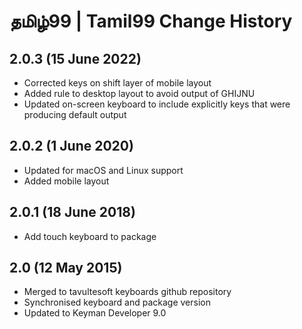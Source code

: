 தமிழ்99 | Tamil99 Change History
============================
2.0.3 (15 June 2022)
--------------------
* Corrected keys on shift layer of mobile layout
* Added rule to desktop layout to avoid output of GHIJNU
* Updated on-screen keyboard to include explicitly keys that were producing default output

2.0.2 (1 June 2020)
--------------------
* Updated for macOS and Linux support
* Added mobile layout

2.0.1 (18 June 2018)
--------------------
* Add touch keyboard to package

2.0 (12 May 2015)
-----------------
* Merged to tavultesoft keyboards github repository
* Synchronised keyboard and package version
* Updated to Keyman Developer 9.0
